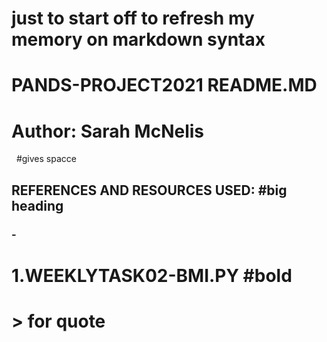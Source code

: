 # just to start off to refresh my memory on markdown syntax

# PANDS-PROJECT2021 README.MD
# Author: Sarah McNelis  

&nbsp; #gives spacce

## **REFERENCES AND RESOURCES USED:** #big heading 
### - 
# 1.**WEEKLYTASK02-BMI.PY** #bold
# > for quote